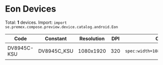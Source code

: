 # Eon Devices

Total: **1** devices. Import: `import se.premex.compose.preview.device.catalog.android.Eon`

| Code | Constant | Resolution | DPI | Compose Spec | Preview Usage |
|------|----------|------------|-----|-------------|---------------|
| DV8945C-KSU | DV8945C_KSU | 1080x1920 | 320 | `spec:width=1080px,height=1920px,dpi=320` | `@Preview(device = Eon.DV8945C_KSU)` |

<!-- Generated automatically. Do not edit manually. -->
